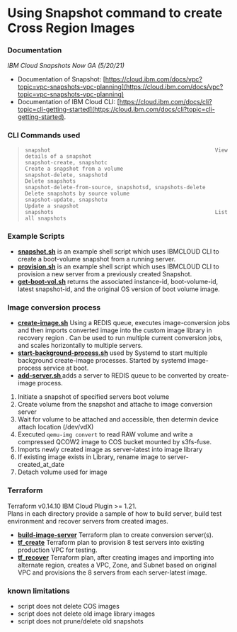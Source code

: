 # Using Snapshot command to create Cross Region Images

### Documentation
*IBM Cloud Snapshots Now GA (5/20/21)*
- Documentation of Snapshot:  [https://cloud.ibm.com/docs/vpc?topic=vpc-snapshots-vpc-planning](https://cloud.ibm.com/docs/vpc?topic=vpc-snapshots-vpc-planning)  
- Documentation of IBM Cloud CLI: [https://cloud.ibm.com/docs/cli?topic=cli-getting-started](https://cloud.ibm.com/docs/cli?topic=cli-getting-started).   

### CLI Commands used
>     snapshot                                                    View details of a snapshot  
>     snapshot-create, snapshotc                                  Create a snapshot from a volume  
>     snapshot-delete, snapshotd                                  Delete snapshots  
>     snapshot-delete-from-source, snapshotsd, snapshots-delete   Delete snapshots by source volume  
>     snapshot-update, snapshotu                                  Update a snapshot  
>     snapshots                                                   List all snapshots  

### Example Scripts ###
- [**snapshot.sh**](https://github.ibm.com/jonhall/image-import/blob/master/snapshot.sh) is an example shell script which uses IBMCLOUD CLI to create a boot-volume snapshot from a running server.
- [**provision.sh**](https://github.ibm.com/jonhall/image-import/blob/master/provision.sh) is an example shell script which uses IBMCLOUD CLI to provision a new server from a previously created Snapshot.
- [**get-boot-vol.sh**](https://github.ibm.com/jonhall/image-import/blob/master/get-boot-vol.sh) returns the associated instance-id, boot-volume-id, latest snapshot-id, and the original OS version of boot volume image.  

### Image conversion process
- [**create-image.sh**](https://github.ibm.com/jonhall/image-import/blob/master/create-image.sh) Using a REDIS queue, executes image-conversion jobs and then imports converted image into the custom image library in recovery region .  Can be used to run multiple current conversion jobs, and scales horizontally to multiple servers.
- [**start-background-process.sh**](https://github.ibm.com/jonhall/image-import/blob/master/start-background-process.sh) used by Systemd to start multiple background create-image processes.  Started by systemd image-process service at boot.
- [**add-server.sh <server>**](https://github.ibm.com/jonhall/image-import/blob/master/add-server.sh) adds a server to REDIS queue to be converted by create-image process.

1. Initiate a snapshot of specified servers boot volume
2. Create volume from the snapshot and attache to image conversion server
3. Wait for volume to be attached and accessible, then determin device attach location (/dev/vdX)
4. Executed `qemu-img convert` to read RAW volume and write a compressed QCOW2 image to COS bucket mounted by s3fs-fuse.
5. Imports newly created image as server-latest into image library 
6. If existing image exists in Library, rename image to server-created_at_date
7. Detach volume used for image

### Terraform
Terraform v0.14.10 IBM Cloud Plugin >= 1.21.   
Plans in each directory provide a sample of how to build server, build test environment and recover servers from created images.  

- [**build-image-server**](https://github.ibm.com/jonhall/image-import/tree/master/build-image-server) Terraform plan to create conversion server(s). 
- [**tf_create**](https://github.ibm.com/jonhall/image-import/tree/master/tf_create)  Terraform plan to provision 8 test servers into existing production VPC for testing.  
- [**tf_recover**](https://github.ibm.com/jonhall/image-import/tree/master/tf_recover)  Terraform plan, after creating images and importing into alternate region, creates a VPC, Zone, and Subnet based on original VPC and provisions the 8 servers from each server-latest image.


### known limitations
- script does not delete COS images
- script does not delete old image library images
- script does not prune/delete old snapshots

